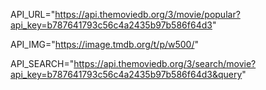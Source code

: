 API_URL="https://api.themoviedb.org/3/movie/popular?api_key=b787641793c56c4a2435b97b586f64d3"


API_IMG="https://image.tmdb.org/t/p/w500/"


API_SEARCH="https://api.themoviedb.org/3/search/movie?api_key=b787641793c56c4a2435b97b586f64d3&query"
